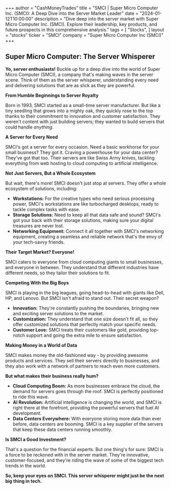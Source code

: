 +++
author = "CashMoneyTrades"
title = "SMCI |  Super Micro Computer Inc. (SMCI): A Deep Dive into the Server Market Leader"
date = "2024-01-12T10:00:00"
description = "Dive deep into the server market with Super Micro Computer Inc. (SMCI). Explore their leadership, key products, and future prospects in this comprehensive analysis."
tags = [
"Stocks",
]
layout = "stocks"
ticker = "SMCI"
company = "Super Micro Computer Inc (SMCI)"
+++
        


## Super Micro Computer: The Server Whisperer 

**Yo, server enthusiasts!** Buckle up for a deep dive into the world of Super Micro Computer (SMCI), a company that's making waves in the server scene. Think of them as the server whisperer, understanding every need and delivering solutions that are as slick as they are powerful.

**From Humble Beginnings to Server Royalty**

Born in 1993, SMCI started as a small-time server manufacturer. But like a tiny seedling that grows into a mighty oak, they quickly rose to the top thanks to their commitment to innovation and customer satisfaction. They weren't content with just building servers; they wanted to build servers that could handle *anything*. 

**A Server for Every Need**

SMCI's got a server for every occasion.  Need a basic workhorse for your small business? They got it.  Craving a powerhouse for your data center?  They've got that too. Their servers are like Swiss Army knives, tackling everything from web hosting to cloud computing to artificial intelligence.

**Not Just Servers, But a Whole Ecosystem**

But wait, there's more! SMCI doesn't just stop at servers. They offer a whole ecosystem of solutions, including:

* **Workstations:**  For the creative types who need serious processing power, SMCI's workstations are like turbocharged desktops, ready to tackle complex tasks with ease.
* **Storage Solutions:**  Need to keep all that data safe and sound? SMCI's got your back with their storage solutions, making sure your digital treasures are never lost.
* **Networking Equipment:**  Connect it all together with SMCI's networking equipment, creating a seamless and reliable network that's the envy of your tech-savvy friends.

**Their Target Market? Everyone!**

SMCI caters to everyone from cloud computing giants to small businesses, and everyone in between.  They understand that different industries have different needs, so they tailor their solutions to fit.

**Competing With the Big Boys**

SMCI is playing in the big leagues, going head-to-head with giants like Dell, HP, and Lenovo.  But SMCI isn't afraid to stand out.  Their secret weapon?

* **Innovation:** They're constantly pushing the boundaries, bringing new and exciting server solutions to the market.
* **Customization:**  They understand that one size doesn't fit all, so they offer customized solutions that perfectly match your specific needs.
* **Customer Love:**  SMCI treats their customers like gold, providing top-notch support and going the extra mile to ensure satisfaction.

**Making Money in a World of Data**

SMCI makes money the old-fashioned way - by providing awesome products and services. They sell their servers directly to businesses, and they also work with a network of partners to reach even more customers.  

**But what makes their business really hum?**

* **Cloud Computing Boom:**  As more businesses embrace the cloud, the demand for servers goes through the roof.  SMCI is perfectly positioned to ride this wave.
* **AI Revolution:**  Artificial intelligence is changing the world, and SMCI is right there at the forefront, providing the powerful servers that fuel AI development.
* **Data Centers Everywhere:** With everyone storing more data than ever before, data centers are booming.  SMCI is a key supplier of the servers that keep these data centers running smoothly.

**Is SMCI a Good Investment?**

That's a question for the financial experts. But one thing's for sure: SMCI is a force to be reckoned with in the server market. They're innovative, customer-focused, and they're riding the wave of some of the biggest tech trends in the world.  

**So, keep your eyes on SMCI.  This server whisperer might just be the next big thing in tech.** 

        